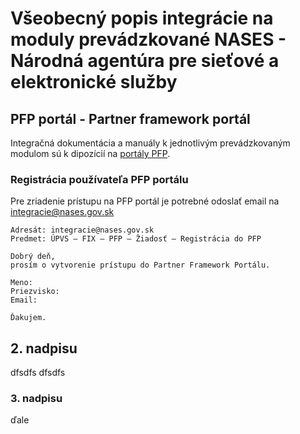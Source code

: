 # Všeobecný popis integrácie na moduly prevádzkované NASES - Národná agentúra pre sieťové a elektronické služby


## PFP portál - Partner framework portál
Integračná dokumentácia a manuály k jednotlivým prevádzkovaným modulom sú k dipozícií na [portály PFP](https://kp.gov.sk/pf/zdielane_dokumenty/Forms/AllItems.aspx?RootFolder=%2fpf%2fzdielane%5fdokumenty%2fIntegr%c3%a1cia%20na%20UPVS&FolderCTID=0x012000709FE608C28BD646A5733B864F1E7974).

### Registrácia používateľa PFP portálu
Pre zriadenie prístupu na PFP portál je potrebné odoslať email na integracie@nases.gov.sk
```
Adresát: integracie@nases.gov.sk
Predmet: ÚPVS – FIX – PFP – Žiadosť – Registrácia do PFP

Dobrý deň,
prosím o vytvorenie prístupu do Partner Framework Portálu.

Meno:       
Priezvisko:  
Email:      

Ďakujem.
```



## 2. nadpisu
dfsdfs
dfsdfs

### 3. nadpisu
ďale